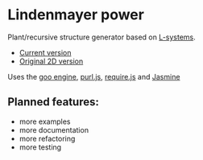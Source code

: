 Lindenmayer power
=================

Plant/recursive structure generator based on [L-systems](http://en.wikipedia.org/wiki/L-system).

+ [Current version](http://madflame991.github.io/lindenmayer-power/src/app.html)
+ [Original 2D version](http://madflame991.blogspot.se/p/lindenmayer-power.html)

Uses the [goo engine](http://www.gooengine.com/), [purl.js](https://github.com/allmarkedup/purl), [require.js](http://requirejs.org/) and [Jasmine](http://pivotal.github.io/jasmine/)

Planned features:
-----------------

+ more examples
+ more documentation
+ more refactoring
+ more testing